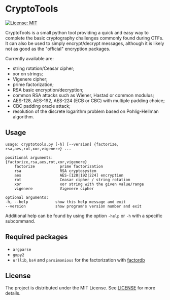 # CryptoTools
[![License: MIT](https://img.shields.io/badge/License-MIT-yellow.svg)](https://opensource.org/licenses/MIT)

CryptoTools is a small python tool providing a quick and easy way to complete the basic cryptography challenges commonly found during CTFs.
It can also be used to simply encrypt/decrypt messages, although it is likely not as good as the "official" encryption packages.

Currently available are:
* string rotation/Ceasar cipher;
* xor on strings;
* Vigenere cipher;
* prime factorization;
* RSA basic encryption/decryption;
* common RSA attacks such as Wiener, Hastad or common modulus;
* AES-128, AES-192, AES-224 (ECB or CBC) with multiple padding choice;
* CBC padding oracle attack;
* resolution of the discrete logarithm problem based on Pohlig-Hellman algorithm.


Usage
-----
    usage: cryptotools.py [-h] [--version] {factorize, rsa,aes,rot,xor,vigenere} ...

    positional arguments:
    {factorize,rsa,aes,rot,xor,vigenere}
        factorize           prime factorization
        rsa                 RSA cryptosystem
        aes                 AES-[128|192|224] encryption
        rot                 Ceasar cipher / string rotation
        xor                 xor string with the given value/range
        vigenere            Vigenere cipher

    optional arguments:
    -h, --help            show this help message and exit
    --version             show program's version number and exit

Additional help can be found by using the option `-help` or `-h` with a specific subcommand.


Required packages
-----------------
- `argparse`
- `gmpy2`
- `urllib`, `bs4` and `parsimonious` for the factorization with [factordb](http://factordb.com/)


License
-------
The project is distributed under the MIT License. See [LICENSE](https://github.com/ValEhk/CryptoTools/blob/master/LICENSE) for more details.

